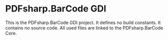 ﻿# PDFsharp.BarCode  GDI

This is the PDFsharp.BarCode GDI project.
It defines no build constants.
It contains no source code. All used files are linked to the PDFsharp.BarCode Core.
